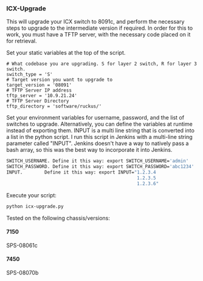 ### ICX-Upgrade

This will upgrade your ICX switch to 8091c, and perform the necessary steps to upgrade to the intermediate version if required. 
In order for this to work, you must have a TFTP server, with the necessary code placed on it for retrieval. 

Set your static variables at the top of the script. 

```
# What codebase you are upgrading. S for layer 2 switch, R for layer 3 switch. 
switch_type = 'S'
# Target version you want to upgrade to
target_version = '08091'
# TFTP Server IP address
tftp_server = '10.9.21.24'
# TFTP Server Directory
tftp_directory = 'software/ruckus/'
```
Set your environment variables for username, password, and the list of switches to upgrade. Alternatively, you can define the variables at runtime instead of exporting them.
INPUT is a multi line string that is converted into a list in the python script. 
I run this script in Jenkins with a multi-line string parameter called "INPUT". Jenkins doesn't have a way to natively pass a bash array, so this was the best way to incorporate it into Jenkins.

```bash
SWITCH_USERNAME. Define it this way: export SWITCH_USERNAME='admin'
SWITCH_PASSWORD. Define it this way: export SWITCH_PASSWORD='abc1234'
INPUT.        Define it this way: export INPUT="1.2.3.4
                                                1.2.3.5
                                                1.2.3.6"
```

Execute your script:

```bash
python icx-upgrade.py
```


Tested on the following chassis/versions:

#### 7150
SPS-08061c

#### 7450
SPS-08070b
